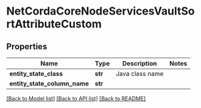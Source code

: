 # NetCordaCoreNodeServicesVaultSortAttributeCustom

## Properties
Name | Type | Description | Notes
------------ | ------------- | ------------- | -------------
**entity_state_class** | **str** | Java class name | 
**entity_state_column_name** | **str** |  | 

[[Back to Model list]](../README.md#documentation-for-models) [[Back to API list]](../README.md#documentation-for-api-endpoints) [[Back to README]](../README.md)


